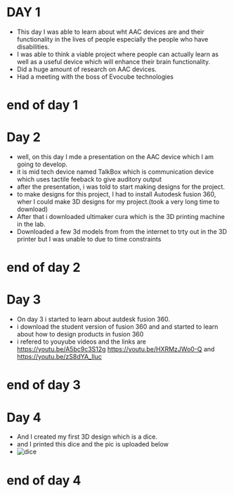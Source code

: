 # DAY 1
* This day I was able to learn about wht AAC devices are and their functionality in the lives of people especially the people who have disabilities.
* I was able to think a viable project where people can actually learn as well as a useful device which will enhance their brain functionality.
* Did a huge amount of research on AAC devices.
* Had a meeting with the boss of Evocube technologies
# end of day 1

# Day 2
* well, on this day I mde a presentation on the AAC device which I am going to develop.
* it is mid tech device named TalkBox which is communication device which uses tactile feeback to give auditory output
* after the presentation, i was told to start making designs for the project. 
* to make designs for this project, I had to install Autodesk fusion 360, wher I could make 3D designs for my project.(took a very long time to download)
* After that i downloaded ultimaker cura which is the 3D printing machine in the lab.
* Downloaded a few 3d models from from the internet to trty out in the 3D printer but I was unable to due to time constraints
# end of day 2

# Day 3
* On day 3 i started to learn about autdesk fusion 360.
* i download the student version of fusion 360 and and started to learn about how to design products in fusion 360
* i refered to youyube videos and the links are https://youtu.be/A5bc9c3S12g https://youtu.be/HXRMzJWo0-Q and https://youtu.be/zS8dYA_Iluc
# end of day 3

# Day 4
* And I created my first 3D design which is a dice.
* and I printed this dice and the pic is uploaded below
* ![dice](https://github.com/josephthomas8402/josephthomas8402.github.io/assets/93570559/bfcceb21-f5fb-4983-8ba7-aa18d864e3ef)

# end of day 4

